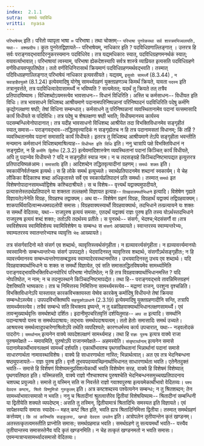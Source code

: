 ```yaml
---
index:  2.1.1
sutra:  समर्थः पदविधिः
vritti:  nyasa
---
```


`परिभाषेयम्` इति। परितो व्यापृता भाषा = परिभाषा। तथा चोक्तम्-- `परिभाषा पुनरेकस्था सर्व शास्त्रमभिज्वलयति, यथा-- वश्मप्रदीपः`। कुतः पुनरेतद्विज्ञायते-- परिभाषेयम्, नाधिकार इति ? पदविधिग्रणाल्लिङ्गात् । उत्तरत्र हि सर्वः पराङ्गवद्भावादिरनुकरस्यमानः पदविधिरेव। तत्र यद्यमधिकारः स्यात्, पदविधिग्रहणमनर्थकं स्यात्; वयावर्त्याभावात्। परिभाषायां त्वस्याम्, परिभाषा ह्येकदेशस्यापि सर्वत्र शास्त्रे व्याप्रियत इत्यसति पदविधिग्रहणे वर्णविधायवप्युपतिष्ठेत। ततो वर्णविधिनिरासार्थ क्रियमाणं पदविधिग्रहणमर्थवद्भवति। तस्मात् पदिविधग्रहणाल्लिङ्गात् परिभाषेयं नाधिकार इत्यवसीयते। यद्यवम्, `इसुसोः सामर्थ्ये` (8.3.44) , `न चवाहाहैवयुक्ते` (8.1.24) इत्येवमादिषु योगेषु सामर्थ्यग्रहणं युक्तग्रहणञ्च किमर्थं क्रियते, यावता `पदस्य` इति तत्रानुवर्त्तते, तत्र पदविधित्वादेवासामर्थ्ये न भविष्यति ? सत्यमेतत्; यदर्थं तु क्रियते तत् तत्रैव प्रतिपादयिष्यामः।
विधिशब्दोऽयमस्त्येव भावसाधनः-- विधानं विधिरिति। अस्ति च कर्मसाधनः-- विधीयत इति विधिः। तत्र भावसाधने विधिशब्द आश्रीयमाणे पदानामपरिनिष्पन्नानां परिनिष्पादनं पदविधिरिति पदेषु कर्मणि कृद्योगलक्षणा षष्ठी; तेषां विधिना सम्बन्धात्। कर्मसाधने तु परिनिष्पन्नानां व्यवस्थितानामेव पदानां यत्समासादि कार्यं विधीयते स पदिविधिः। तत्र पदेषु च शेषलक्षणा षष्ठी भवति; विधीयमानस्य कार्यस्य पदसम्बन्धित्वेनोपादानात्। तत्र यदीह भावसाधनो विधिशब्द आश्रीयेत तदा विभक्तिविधानमेव सङ्गृहीतं स्यात्,समास-- पराङ्गवद्भाव--तद्धितवृत्त्यादिकं न सङ्गृह्येतच न हि तत्र पदानामसतां विधानम्; किं तर्हि ? व्यवस्थितानामेव पदानां समासादि कार्यं विधीयते। इतरत्र तु विधिशब्द आश्रीयमाणे तेऽपि सङ्गृहीता भवन्तीति मन्यमानः कर्मसाधनं विधिशब्दमाश्रित्याह-- `विधीयत इति विधिः` इति। ननु चात्रापि पक्षे विभक्तिविधानं न सङ्गृह्येत, न हि `कर्मणि द्वितीया` (2.3.2) इत्येवमादिशास्त्रेण व्यवस्थितानां पदानां किञ्चित् कार्यं विधीयते, अपि तु पदान्येव विधीयन्ते ? यदि न सङ्गृहीतं स्यान्न नाम। न च तदसङ्ग्रहे किञ्चिदनिष्टमापद्यत इत्युत्तरत्र प्रतिपादयिष्य#आमः। `समासादिः` इति। आदिशब्देन तद्धितवृत्यादीनां ग्रहणम्।
`समर्थः शक्तः` इति। स्वकार्यनिर्वर्तनक्षम इत्यर्थः। स हि लोके समर्थ इत्युच्यते। स्वार्थप्रतिपादनमेव शब्दानां स्वकार्यम्। ये चेह लौकिका वैदिकाश्च शब्दा अधिकृतास्ते सर्वे एव स्वकार्यप्रतिपादनं प्रति समर्थाः। तस्मात् `समर्थः` इत विशेषणोपादानसामर्थ्याद्विशेषः कश्चिदाश्रीयते। स च विशेषः-- वृत्त्यर्थं यद्वाक्यमुपादीयते, प्रत्यासत्तेस्तदर्थप्रतिपादने या शक्तता तल्लक्षमो विज्ञायत इत्याह-- `विग्रहवाक्यर्थाभिधाने` इत्यादि। विशेषेण गृह्यते विज्ञायतेऽनेनेति विग्रहः, विग्रहश्च तद्वाक्यम्। अथ वा-- विशेषेण ग्रहणं विग्रहः, विग्रहार्थं यद्वाक्यं तद्विग्रहवाक्यम्। शाकपार्थिवादित्वान्मध्यमपदलोपी समासः। विग्रहवाक्यस्यार्थो विग्रहवाक्यार्थः, तदभिधाने तत्प्रत्यायने यः शक्तः स समर्थो वेदितव्यः, यथा-- राजपुरुष इत्ययं समसाः, एतदर्थं यद्वाक्यं राज्ञः पुरुष इति तस्य योऽर्थस्तदभिधाने राजपुरुष इत्ययं शब्दं शक्तः; ततोऽपि तदर्थस्य प्रतीतेः। स पुनरर्थः-- संसर्गः, भेदश्च;भेदसंसर्गौ वा।तत्र स्वविशेषस्य स्वामिविशेस्य स्वामिविशेषेण यः सम्बन्धः स `संसर्गः` आख्यायते। स्वान्तरस्य स्वाम्यन्तरेभ्यः, स्वाम्यतरस्य स्वातन्तरेभ्यश्च व्यावृत्तिः `भेदः` आख्यायते।


तत्र संसर्गवादिनो मते संसर्ग एव शब्दार्थः, व्यावृत्तिस्त्वर्थसंगृहीता। न ह्यव्यावर्त्त्यसंगृहीता। न ह्यव्यावर्त्त्यमानयोः स्वस्वामिनोः सम्बन्ध्यन्तरेभ्यः संसर्ग उपपद्यते। भेदवादिनस्तु व्यावृत्तिरव शब्दार्थः, संसर्गोऽर्थसङ्गृहीतः; न हि व्यावर्त्त्यमानस्य सम्बन्ध्यन्तरेणासम्बद्धस्य स्वाम्यादेरवस्थानमस्ति। उभयवादिनस्तु उभय एव शब्दार्थः। यदि विग्रहवाक्यार्थाभिधाने यः शक्तः स समर्थो विज्ञायेत, एवं सति समासतद्धितविषयमेव सामर्थ्यामिति पराङ्गवद्भावविभक्तिविधानयोरियं परिभाषा नोपतिष्ठेत; न हि तत्र विग्रहवाक्यार्थाभिधानमस्ति ? यदि नोपतिष्ठेत, न नाम; न च तदनुपस्थाने किञ्चिदनिष्टमापद्येत। तथा हि-- पराङ्गवद्भावे तावन्निमित्तग्रहणं देशयिष्यति भाष्यकारः। तत्र च निमित्तस्य निमित्तिना सामर्थ्यमस्त्येव-- मद्राणां राजन्, परशुना वृश्चन्निति। विभक्तिविधानेऽपि यास्तावत् कारकविभक्तयस्ता येष्वेव कारकेषु कर्मादिषु विधीयन्ते तेषां क्रियया सम्बन्धोऽस्त्येव। उपपदविभक्तिष्वपि `सहयुक्तेऽप्रधाने` (2.3.19) इत्येवमादिषु युक्तग्रहणादीनि सन्ति, तत्रापि सामर्थ्यमस्त्येव। तत्रैवं सम्बन्धे सति विभक्तय इष्यन्ते, न तु व#ग्रिहवाक्यार्थाभिधानलक्षणसामर्थ्ये। एवं तावन्मुख्यार्थवृत्तिः समर्थशब्दो दर्शितः।
इदानीमुपचरितवृत्तिं दर्शयितुमाह-- `अथ वा` इत्यादि। समर्थानि पदान्याश्रयो यस्य स समर्थपदाश्रायः; तद्भावः समर्थपदाश्रयत्वम्। ततो हेतोः समासादिः समर्थ उच्यते। आश्रयस्य समर्थत्वादुपचारेणाश्रितोऽपि तथेति व्यपदिश्यते; कारणधर्मस्य कार्य उपचारात्, यथा-- नड्वलोदकं पादरोगः। `समर्थानाम्` इत्यनेन वाक्ये व्यपदेशलक्षणं सामर्थ्यमाह। तथा हि `राज्ञः पुरुषः` इत्यत्र वाक्ये राजा पुरुषमपेक्षते -- ममायमिति, पुरुषोऽपि राजानमपेक्षते-- अहमस्येति। `संसृष्टार्थानाम्` इत्यनेन समासे पदानामेकार्थीभावनलक्षमं सामर्थ्यं दर्शयति। एकार्थीभावश्च पृथगवस्थितानां भिन्नार्थानां पदानां समासे साधारणार्थता नामावस्थाविशेषः। वाक्ये हि साधारणार्थता नास्ति; भिन्नार्थत्वात्। अत एव तत्र भेदनिबन्धना षष्ठ्युपजायते-- राज्ञः पुरुष इति। वृत्तौ तूभयपदव्यवच्छिनार्थाभिधानत् साधारणार्थता भवति। एतेनैतदुक्तं भवति-- समासे हि विशेषणं विशेष्यमनुप्रविशत्येकार्थी भवति विशेष्येण सरह, वाक्ये हि विशेषमं विशेष्यात् पृथगवतिष्ठत इति। यस्मिन्नसति, वाक्ये राज्ञो गौश्चाश्वश्च पुरुषश्चेति भेदनिबन्धनसमुच्चयप्रतिपादनाय चशपब्द प्रयुज्यते। समासे तु यस्मिन् सति स निवर्त्तते राज्ञो गवाश्वपुरुषा इत्ययमेकार्थीभावो वेदितव्यः। `पश्य देवदत्त कष्टम्, श्रितो विष्णुमित्रो गुरुकुलम्` इति। अत्र कष्टशब्दस्य पश्येत्यनेन सम्बन्धः; न तु श्रितशब्दन; तेन सामर्थ्याभावात्समासो न भवति। ननु च श्रितादीनां श्रुतत्वात्तैरेव द्वितीयां विशेषयिष्यामः-- श्रितादीनां सम्बन्धिनी या द्वितीयेति शक्यते व्यपदेष्टम् : असति तु तस्मिन्, द्वितीयामात्रं श्रितादिभिः समस्यत इति विज्ञायते। एवं सापेक्षस्यापि समासः स्यादेव-- महत् कष्टं श्रित इति, भवति ह्यत्र श्रितादिनिमित्ता द्वितीया। तस्मात् समर्थग्रहणं कर्त्तव्यम्। `किं त्वं करिष्यसि सङ्कुलया, खण्डो देवदत्त उपलेन` इति। अत्रोपलेन तृतीयान्तेन कृतं खण्डनम्। अतस्तत्कृतत्वमस्तीति प्राप्नोति समासः; समर्थग्रहमान्न भवति। समर्थग्रहणे तु सत्ययमर्थो भवति-- यस्यैव तृतीयान्तस्य समासस्तेनैव यदि कृतं खण्डनमिति। न चेह तत्कृतं खण्डनमतो न भवति समासः। एवमन्यत्राप्यसामर्थ्यादसमासो वेदितव्यः।
